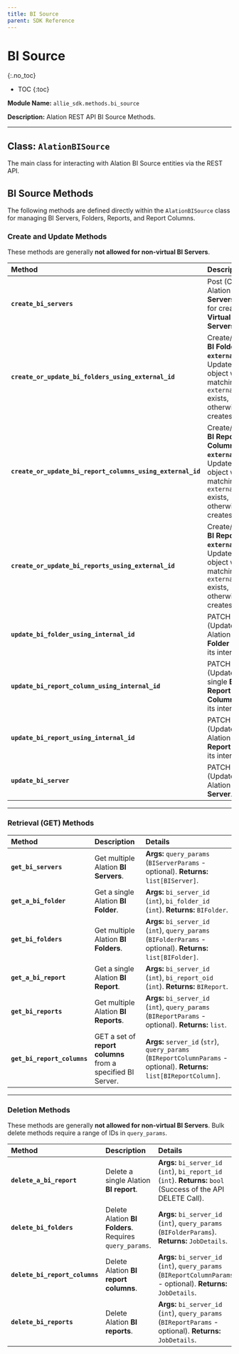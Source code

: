 ```yaml
---
title: BI Source
parent: SDK Reference
---
```


# BI Source
{:.no_toc}

* TOC
{:toc}



**Module Name:** `allie_sdk.methods.bi_source`

**Description:** Alation REST API BI Source Methods.

-----

## Class: `AlationBISource`

The main class for interacting with Alation BI Source entities via the REST API.

## BI Source Methods

The following methods are defined directly within the `AlationBISource` class for managing BI Servers, Folders, Reports, and Report Columns.

### Create and Update Methods

These methods are generally **not allowed for non-virtual BI Servers**.

| Method | Description | Details |
| :--- | :--- | :--- |
| **`create_bi_servers`** | Post (Create) Alation **BI Servers**. Used for creating **Virtual BI Servers**. | **Args:** `bi_servers` (`list[BIServerItem]`). **Returns:** `JobDetailsBIServerPost`. |
| **`create_or_update_bi_folders_using_external_id`** | Create/Update **BI Folders** via **`external_id`**. Updates if an object with a matching `external_id` exists, otherwise creates it. | **Args:** `bi_server_id` (`int`), `bi_folders` (`list[BIFolderItem]`). **Returns:** `list[JobDetails]`. |
| **`create_or_update_bi_report_columns_using_external_id`** | Create/Update **BI Report Columns** via **`external_id`**. Updates if an object with a matching `external_id` exists, otherwise creates it. | **Args:** `bi_server_id` (`int`), `bi_report_columns` (`list[BIReportColumnItem]`). **Returns:** `list[JobDetails]`. |
| **`create_or_update_bi_reports_using_external_id`** | Create/Update **BI Reports** via **`external_id`**. Updates if an object with a matching `external_id` exists, otherwise creates it. | **Args:** `bi_server_id` (`int`), `bi_reports` (`list[BIReportItem]`). **Returns:** `list[JobDetails]`. |
| **`update_bi_folder_using_internal_id`** | PATCH (Update) an Alation **BI Folder** using its internal ID. | **Args:** `bi_server_id` (`int`), `bi_folder_id` (`int`), `bi_folder` (`BIFolderItem`). **Returns:** `BIFolder`. |
| **`update_bi_report_column_using_internal_id`** | PATCH (Update) a single **BI Report Column** using its internal ID. | **Args:** `bi_server_id` (`int`), `bi_report_column_id` (`int`), `bi_report_column` (`BIReportColumnItem`). **Returns:** `BIReportColumn`. |
| **`update_bi_report_using_internal_id`** | PATCH (Update) an Alation **BI Report** using its internal ID. | **Args:** `bi_server_id` (`int`), `bi_report_id` (`int`), `bi_report` (`BIReportItem`). **Returns:** `BIReport`. |
| **`update_bi_server`** | PATCH (Update) an Alation **BI Server**. | **Args:** `bi_server_id` (`int`), `bi_server` (`BIServerItem`). **Returns:** `JobDetails`. |

-----

### Retrieval (GET) Methods

| Method | Description | Details |
| :--- | :--- | :--- |
| **`get_bi_servers`** | Get multiple Alation **BI Servers**. | **Args:** `query_params` (`BIServerParams` - optional). **Returns:** `list[BIServer]`. |
| **`get_a_bi_folder`** | Get a single Alation **BI Folder**. | **Args:** `bi_server_id` (`int`), `bi_folder_id` (`int`). **Returns:** `BIFolder`. |
| **`get_bi_folders`** | Get multiple Alation **BI Folders**. | **Args:** `bi_server_id` (`int`), `query_params` (`BIFolderParams` - optional). **Returns:** `list[BIFolder]`. |
| **`get_a_bi_report`** | Get a single Alation **BI Report**. | **Args:** `bi_server_id` (`int`), `bi_report_oid` (`int`). **Returns:** `BIReport`. |
| **`get_bi_reports`** | Get multiple Alation **BI Reports**. | **Args:** `bi_server_id` (`int`), `query_params` (`BIReportParams` - optional). **Returns:** `list`. |
| **`get_bi_report_columns`** | GET a set of **report columns** from a specified BI Server. | **Args:** `server_id` (`str`), `query_params` (`BIReportColumnParams` - optional). **Returns:** `list[BIReportColumn]`. |

-----

### Deletion Methods

These methods are generally **not allowed for non-virtual BI Servers**. Bulk delete methods require a range of IDs in `query_params`.

| Method | Description | Details |
| :--- | :--- | :--- |
| **`delete_a_bi_report`** | Delete a single Alation **BI report**. | **Args:** `bi_server_id` (`int`), `bi_report_id` (`int`). **Returns:** `bool` (Success of the API DELETE Call). |
| **`delete_bi_folders`** | Delete Alation **BI Folders**. Requires `query_params`. | **Args:** `bi_server_id` (`int`), `query_params` (`BIFolderParams`). **Returns:** `JobDetails`. |
| **`delete_bi_report_columns`** | Delete Alation **BI report columns**. | **Args:** `bi_server_id` (`int`), `query_params` (`BIReportColumnParams` - optional). **Returns:** `JobDetails`. |
| **`delete_bi_reports`** | Delete Alation **BI reports**. | **Args:** `bi_server_id` (`int`), `query_params` (`BIReportParams` - optional). **Returns:** `JobDetails`. |

